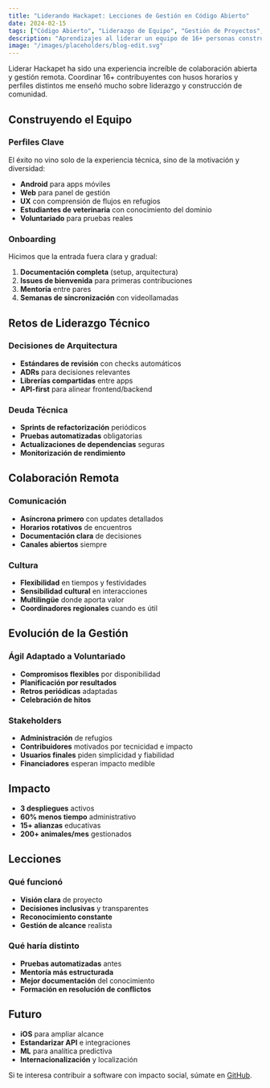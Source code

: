 ```yaml
---
title: "Liderando Hackapet: Lecciones de Gestión en Código Abierto"
date: 2024-02-15
tags: ["Código Abierto", "Liderazgo de Equipo", "Gestión de Proyectos", "Desarrollo Android"]
description: "Aprendizajes al liderar un equipo de 16+ personas construyendo software para refugios de animales"
image: "/images/placeholders/blog-edit.svg"
---
```


Liderar Hackapet ha sido una experiencia increíble de colaboración abierta y gestión remota. Coordinar 16+ contribuyentes con husos horarios y perfiles distintos me enseñó mucho sobre liderazgo y construcción de comunidad.

## Construyendo el Equipo

### Perfiles Clave
El éxito no vino solo de la experiencia técnica, sino de la motivación y diversidad:
- **Android** para apps móviles
- **Web** para panel de gestión
- **UX** con comprensión de flujos en refugios
- **Estudiantes de veterinaria** con conocimiento del dominio
- **Voluntariado** para pruebas reales

### Onboarding
Hicimos que la entrada fuera clara y gradual:
1. **Documentación completa** (setup, arquitectura)
2. **Issues de bienvenida** para primeras contribuciones
3. **Mentoría** entre pares
4. **Semanas de sincronización** con videollamadas

## Retos de Liderazgo Técnico

### Decisiones de Arquitectura
- **Estándares de revisión** con checks automáticos
- **ADRs** para decisiones relevantes
- **Librerías compartidas** entre apps
- **API-first** para alinear frontend/backend

### Deuda Técnica
- **Sprints de refactorización** periódicos
- **Pruebas automatizadas** obligatorias
- **Actualizaciones de dependencias** seguras
- **Monitorización de rendimiento**

## Colaboración Remota

### Comunicación
- **Asíncrona primero** con updates detallados
- **Horarios rotativos** de encuentros
- **Documentación clara** de decisiones
- **Canales abiertos** siempre

### Cultura
- **Flexibilidad** en tiempos y festividades
- **Sensibilidad cultural** en interacciones
- **Multilingüe** donde aporta valor
- **Coordinadores regionales** cuando es útil

## Evolución de la Gestión

### Ágil Adaptado a Voluntariado
- **Compromisos flexibles** por disponibilidad
- **Planificación por resultados**
- **Retros periódicas** adaptadas
- **Celebración de hitos**

### Stakeholders
- **Administración** de refugios
- **Contribuidores** motivados por tecnicidad e impacto
- **Usuarios finales** piden simplicidad y fiabilidad
- **Financiadores** esperan impacto medible

## Impacto

- **3 despliegues** activos
- **60% menos tiempo** administrativo
- **15+ alianzas** educativas
- **200+ animales/mes** gestionados

## Lecciones

### Qué funcionó
- **Visión clara** de proyecto
- **Decisiones inclusivas** y transparentes
- **Reconocimiento constante**
- **Gestión de alcance** realista

### Qué haría distinto
- **Pruebas automatizadas** antes
- **Mentoría más estructurada**
- **Mejor documentación** del conocimiento
- **Formación en resolución de conflictos**

## Futuro

- **iOS** para ampliar alcance
- **Estandarizar API** e integraciones
- **ML** para analítica predictiva
- **Internacionalización** y localización

Si te interesa contribuir a software con impacto social, súmate en [GitHub](https://github.com/hackapet-project).

